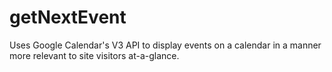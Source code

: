 getNextEvent
============

Uses Google Calendar's V3 API to display events on a calendar in a manner more relevant to site visitors at-a-glance.

